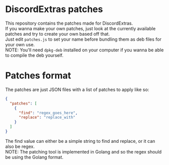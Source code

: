 # DiscordExtras patches

This repository contains the patches made for DiscordExtras.  
If you wanna make your own patches, just look at the currently available patches and try to create your own based off that.  
Just edit `patches.js` to set your name before bundling them as deb files for your own use.  
NOTE: You'll need `dpkg-deb` installed on your computer if you wanna be able to compile the deb yourself.  

# Patches format  
The patches are just JSON files with a list of patches to apply like so:  
```JSON
{
  "patches": [
    {
      "find": "regex_goes_here",
      "replace": "replace_with"
    }
  ]
}
```
The find value can either be a simple string to find and replace, or it can also be regex.  
NOTE: The patching tool is implemented in Golang and so the regex should be using the Golang format.  